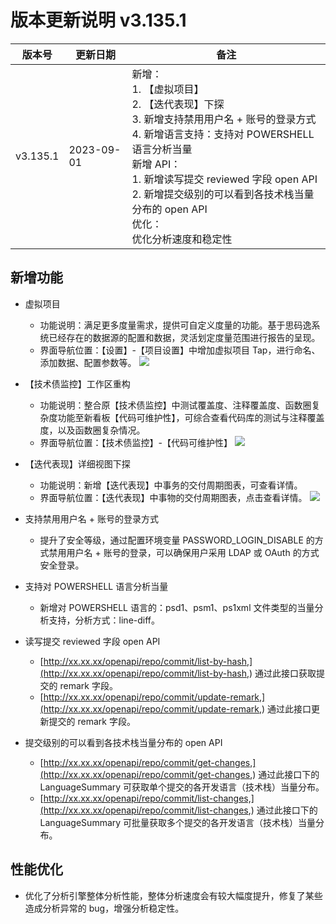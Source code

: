 # 版本更新说明 v3.135.1

| 版本号<br/>   | 更新日期<br/>   | 备注<br/>                                                                                                                                                                                                                                                                                                     |
| ------------- | --------------- | ------------------------------------------------------------------------------------------------------------------------------------------------------------------------------------------------------------------------------------------------------------------------------------------------------------- |
| v3.135.1<br/> | 2023-09-01<br/> | 新增：<br/>1. 【虚拟项目】<br/>2. 【迭代表现】下探<br/>3. 新增支持禁用用户名 + 账号的登录方式<br/>4. 新增语言支持：支持对 POWERSHELL 语言分析当量<br/>新增 API：<br/>1. 新增读写提交 reviewed 字段 open API<br/>2. 新增提交级别的可以看到各技术栈当量分布的 open API<br/>优化：<br/>优化分析速度和稳定性<br/> |

## 新增功能

- 虚拟项目

  - 功能说明：满足更多度量需求，提供可自定义度量的功能。基于思码逸系统已经存在的数据源的配置和数据，灵活划定度量范围进行报告的呈现。
  - 界面导航位置：【设置】-【项目设置】中增加虚拟项目 Tap，进行命名、添加数据、配置参数等。
    ![](https://release-note.oss-cn-hongkong.aliyuncs.com/release-note/G6usbSK51omphxx3cHgcXbHTn7c.png)
- 【技术债监控】工作区重构

  - 功能说明：整合原【技术债监控】中测试覆盖度、注释覆盖度、函数圈复杂度功能至新看板【代码可维护性】，可综合查看代码库的测试与注释覆盖度，以及函数圈复杂情况。
  - 界面导航位置：【技术债监控】-【代码可维护性】
    ![](https://release-note.oss-cn-hongkong.aliyuncs.com/release-note/WvR0bQcRuotDZvxVT9Sc3uIbn7g.png)
- 【迭代表现】详细视图下探

  - 功能说明：新增【迭代表现】中事务的交付周期图表，可查看详情。
  - 界面导航位置：【迭代表现】中事物的交付周期图表，点击查看详情。
    ![](https://release-note.oss-cn-hongkong.aliyuncs.com/release-note/BtnRbDEfBo7SRNxePrhcFPudnoe.png)
- 支持禁用用户名 + 账号的登录方式

  - 提升了安全等级，通过配置环境变量 PASSWORD_LOGIN_DISABLE 的方式禁用用户名 + 账号的登录，可以确保用户采用 LDAP 或 OAuth 的方式安全登录。
- 支持对 POWERSHELL 语言分析当量

  - 新增对 POWERSHELL 语言的：psd1、psm1、ps1xml 文件类型的当量分析支持，分析方式：line-diff。
- 读写提交 reviewed 字段 open API

  - [http://xx.xx.xx/openapi/repo/commit/list-by-hash,](http://xx.xx.xx/openapi/repo/commit/list-by-hash,) 通过此接口获取提交的 remark 字段。
  - [http://xx.xx.xx/openapi/repo/commit/update-remark,](http://xx.xx.xx/openapi/repo/commit/update-remark,) 通过此接口更新提交的 remark 字段。
- 提交级别的可以看到各技术栈当量分布的 open API

  - [http://xx.xx.xx/openapi/repo/commit/get-changes,](http://xx.xx.xx/openapi/repo/commit/get-changes,) 通过此接口下的 LanguageSummary 可获取单个提交的各开发语言（技术栈）当量分布。
  - [http://xx.xx.xx/openapi/repo/commit/list-changes,](http://xx.xx.xx/openapi/repo/commit/list-changes,) 通过此接口下的 LanguageSummary 可批量获取多个提交的各开发语言（技术栈）当量分布。

## 性能优化

- 优化了分析引擎整体分析性能，整体分析速度会有较大幅度提升，修复了某些造成分析异常的 bug，增强分析稳定性。

